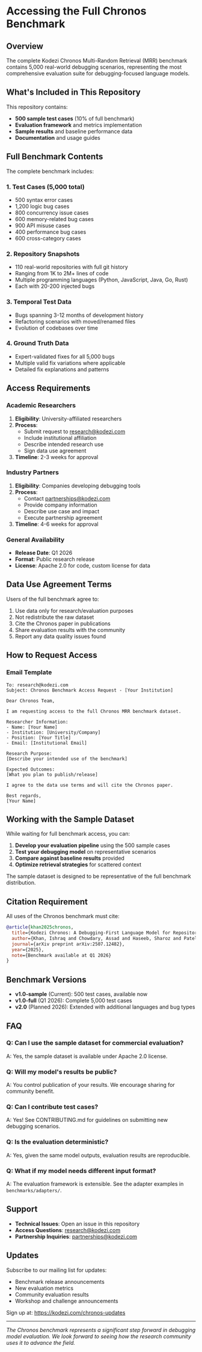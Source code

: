 # Accessing the Full Chronos Benchmark

## Overview

The complete Kodezi Chronos Multi-Random Retrieval (MRR) benchmark contains 5,000 real-world debugging scenarios, representing the most comprehensive evaluation suite for debugging-focused language models.

## What's Included in This Repository

This repository contains:
- **500 sample test cases** (10% of full benchmark)
- **Evaluation framework** and metrics implementation
- **Sample results** and baseline performance data
- **Documentation** and usage guides

## Full Benchmark Contents

The complete benchmark includes:

### 1. Test Cases (5,000 total)
- 500 syntax error cases
- 1,200 logic bug cases
- 800 concurrency issue cases
- 600 memory-related bug cases
- 900 API misuse cases
- 400 performance bug cases
- 600 cross-category cases

### 2. Repository Snapshots
- 110 real-world repositories with full git history
- Ranging from 1K to 2M+ lines of code
- Multiple programming languages (Python, JavaScript, Java, Go, Rust)
- Each with 20-200 injected bugs

### 3. Temporal Test Data
- Bugs spanning 3-12 months of development history
- Refactoring scenarios with moved/renamed files
- Evolution of codebases over time

### 4. Ground Truth Data
- Expert-validated fixes for all 5,000 bugs
- Multiple valid fix variations where applicable
- Detailed fix explanations and patterns

## Access Requirements

### Academic Researchers
1. **Eligibility**: University-affiliated researchers
2. **Process**:
   - Submit request to research@kodezi.com
   - Include institutional affiliation
   - Describe intended research use
   - Sign data use agreement
3. **Timeline**: 2-3 weeks for approval

### Industry Partners
1. **Eligibility**: Companies developing debugging tools
2. **Process**:
   - Contact partnerships@kodezi.com
   - Provide company information
   - Describe use case and impact
   - Execute partnership agreement
3. **Timeline**: 4-6 weeks for approval

### General Availability
- **Release Date**: Q1 2026
- **Format**: Public research release
- **License**: Apache 2.0 for code, custom license for data

## Data Use Agreement Terms

Users of the full benchmark agree to:
1. Use data only for research/evaluation purposes
2. Not redistribute the raw dataset
3. Cite the Chronos paper in publications
4. Share evaluation results with the community
5. Report any data quality issues found

## How to Request Access

### Email Template
```
To: research@kodezi.com
Subject: Chronos Benchmark Access Request - [Your Institution]

Dear Chronos Team,

I am requesting access to the full Chronos MRR benchmark dataset.

Researcher Information:
- Name: [Your Name]
- Institution: [University/Company]
- Position: [Your Title]
- Email: [Institutional Email]

Research Purpose:
[Describe your intended use of the benchmark]

Expected Outcomes:
[What you plan to publish/release]

I agree to the data use terms and will cite the Chronos paper.

Best regards,
[Your Name]
```

## Working with the Sample Dataset

While waiting for full benchmark access, you can:

1. **Develop your evaluation pipeline** using the 500 sample cases
2. **Test your debugging model** on representative scenarios
3. **Compare against baseline results** provided
4. **Optimize retrieval strategies** for scattered context

The sample dataset is designed to be representative of the full benchmark distribution.

## Citation Requirement

All uses of the Chronos benchmark must cite:

```bibtex
@article{khan2025chronos,
  title={Kodezi Chronos: A Debugging-First Language Model for Repository-Scale, Memory-Driven Code Understanding},
  author={Khan, Ishraq and Chowdary, Assad and Haseeb, Sharoz and Patel, Urvish},
  journal={arXiv preprint arXiv:2507.12482},
  year={2025},
  note={Benchmark available at Q1 2026}
}
```

## Benchmark Versions

- **v1.0-sample** (Current): 500 test cases, available now
- **v1.0-full** (Q1 2026): Complete 5,000 test cases
- **v2.0** (Planned 2026): Extended with additional languages and bug types

## FAQ

### Q: Can I use the sample dataset for commercial evaluation?
A: Yes, the sample dataset is available under Apache 2.0 license.

### Q: Will my model's results be public?
A: You control publication of your results. We encourage sharing for community benefit.

### Q: Can I contribute test cases?
A: Yes! See CONTRIBUTING.md for guidelines on submitting new debugging scenarios.

### Q: Is the evaluation deterministic?
A: Yes, given the same model outputs, evaluation results are reproducible.

### Q: What if my model needs different input format?
A: The evaluation framework is extensible. See the adapter examples in `benchmarks/adapters/`.

## Support

- **Technical Issues**: Open an issue in this repository
- **Access Questions**: research@kodezi.com
- **Partnership Inquiries**: partnerships@kodezi.com

## Updates

Subscribe to our mailing list for updates:
- Benchmark release announcements
- New evaluation metrics
- Community evaluation results
- Workshop and challenge announcements

Sign up at: https://kodezi.com/chronos-updates

---

*The Chronos benchmark represents a significant step forward in debugging model evaluation. We look forward to seeing how the research community uses it to advance the field.*